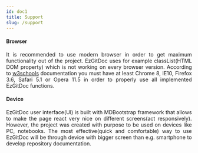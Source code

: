 ```yaml
---
id: doc1
title: Support
slug: /support
---
```


#### Browser

<p align="justify">
It is recommended to use modern browser in order to get maximum functionality out of the project. EzGitDoc uses for example classList(HTML DOM property) which is not working on every browser version. According to <a href="https://www.w3schools.com/jsref/prop_element_classlist.asp">w3schools</a> documentation you must have at least Chrome 8, IE10, Firefox 3.6, Safari 5.1 or Opera 11.5 in order to properly use all implemented EzGitDoc functions.
</p>

#### Device

<p align="justify">
EzGitDoc user interface(UI) is built with MDBootstrap framework that allows to make the page react very nice on different screens(act responsively). However, the project was created with purpose to be used on devices like PC, notebooks. The most effective(quick and comfortable) way to use EzGitDoc will be through device with bigger screen than e.g. smartphone to develop repository documentation.
</p>